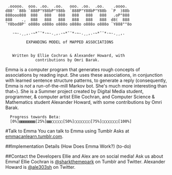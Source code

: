      .ooooo.  ooo. .oo.  .oo.   ooo. .oo.  .oo.    .oooo.
    d88' `88b `888P"Y88bP"Y88b  `888P"Y88bP"Y88b  `P  )88b
    888ooo888  888   888   888   888   888   888   .oP"888
    888    .,  888   888   888   888   888   888  d8(  888
    `Y8bod8P' o888o o888o o888o o888o o888o o888o `Y888""8o

       ·~-.¸¸,.-~*¯¨*·~-.¸,.-~*¯¨*·~-.¸¸,.-~*¯¨*·~-.¸¸,.

             EXPANDING MODEL of MAPPED ASSOCIATIONS


       Written by Ellie Cochran & Alexander Howard, with
                 contributions by Omri Barak.

Emma is a computer program that generates rough concepts of associations by reading input. She uses these associations, in conjunction with learned sentence structure patterns, to generate a reply (consequently, Emma is *not* a run-of-the-mill Markov bot. She's much more interesting than that~). She is a Summer project created by Digital Media student, programmer, & computer artist Ellie Cochran, and Computer Science & Mathematics student Alexander Howard, with some contributions by Omri Barak.

      Progress towards Beta:
      [0%]▨▨▨▨▨▨▨[25%]▨▨▢▢▢▢▢[50%]▢▢▢▢▢▢▢[75%]▢▢▢▢▢▢▢[100%]

#Talk to Emma
You can talk to Emma using Tumblr Asks at [emmacanlearn.tumblr.com](http://emmacanlearn.tumblr.com).

##Implementation Details (How Does Emma Work?)
(to-do)

##Contact the Developers
Ellie and Alex are on social media! Ask us about Emma!
Ellie Cochran is [@sharkthemepark](http://sharkthemepark.tumblr.com) on Tumblr and Twitter.
Alexander Howard is [@ale303sh](http://www.twitter.com/ale303sh) on Twitter.